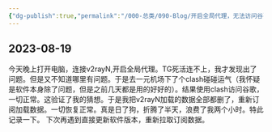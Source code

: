 ```yaml
---
{"dg-publish":true,"permalink":"/000-总类/090-Blog/开启全局代理，无法访问谷歌/","noteIcon":""}
---
```


## 2023-08-19

今天晚上打开电脑，连接v2rayN,开启全局代理。TG死活连不上，我才发现出了问题。但是又不知道哪里有问题。于是去一元机场下了个clash碰碰运气（我怀疑是软件本身除了问题，但是之前几天都是用的好好的）。结果使用clash访问谷歌，一切正常。这验证了我的猜想。于是我把v2rayN加载的数据全部都删了，重新订阅加载数据。一切恢复正常。真是日了狗，折腾了半天，浪费了我两个小时。特此记录一下。
下次再遇到直接更新软件版本，重新拉取订阅数据。